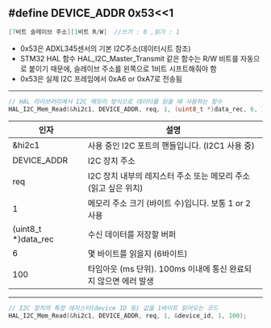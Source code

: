 ## #define DEVICE_ADDR 0x53<<1 
```c
[7비트 슬레이브 주소][1비트 R/W]  //쓰기 : 0 ,읽기 : 1
```
- 0x53은 ADXL345센서의 기본 I2C주소(데이터시트 참조)
- STM32 HAL 함수 HAL_I2C_Master_Transmit 같은 함수는 R/W 비트를 자동으로 붙이기 때문에,
슬레이브 주소를 왼쪽으로 1비트 시프트해줘야 함
- 0x53은 실제 I2C 프레임에서 0xA6 or 0xA7로 전송됨
***

```c
// HAL 라이브러리에서 I2C 메모리 방식으로 데이터를 읽을 때 사용하는 함수
HAL_I2C_Mem_Read(&hi2c1, DEVICE_ADDR, req, 1, (uint8_t *)data_rec, 6, 100);
```
인자 | 설명
--|--
&hi2c1 | 사용 중인 I2C 포트의 핸들입니다. (I2C1 사용 중)
DEVICE_ADDR | I2C 장치 주소
req | I2C 장치 내부의 레지스터 주소 또는 메모리 주소(읽고 싶은 위치)
1 | 메모리 주소 크기 (바이트 수)입니다. 보통 1 or 2 사용
(uint8_t *)data_rec | 수신 데이터를 저장할 버퍼
6 | 몇 바이트를 읽을지 (6바이트)
100 | 타임아웃 (ms 단위). 100ms 이내에 통신 완료되지 않으면 에러 발생
***

```c
// I2C 장치의 특정 레지스터(device ID 등) 값을 1바이트 읽어오는 코드
HAL_I2C_Mem_Read(&hi2c1, DEVICE_ADDR, req, 1, &device_id, 1, 100);
```
